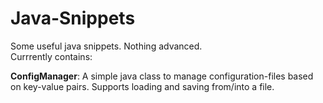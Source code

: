 # Java-Snippets
Some useful java snippets. Nothing advanced.<br>
Currrently contains:

<b>ConfigManager</b>:
A simple java class to manage configuration-files based on key-value pairs.
Supports loading and saving from/into a file.
